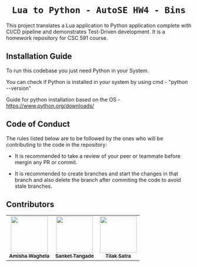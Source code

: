  <div align="center">

 
 # `Lua to Python - AutoSE HW4 - Bins`

[//]: # (![license]&#40;https://img.shields.io/github/license/tilaksatra/AutoSE-HW4-Grid&#41;)

[//]: # (![Repo Size]&#40;https://img.shields.io/github/repo-size/tilaksatra/AutoSE-HW4-Grid&#41;)

[//]: # (![Issues]&#40;https://img.shields.io/github/issues-closed-raw/tilaksatra/AutoSE-HW4-Grid?color=yellow&#41;)

[//]: # (![Release]&#40;https://img.shields.io/github/v/release/tilaksatra/AutoSE-HW4-Grid?color=green&#41;)

[//]: # (![Contributors]&#40;https://img.shields.io/github/contributors/tilaksatra/AutoSE-HW4-Grid?color=cyan&#41;)

[//]: # (![PR]&#40;https://img.shields.io/github/issues-pr/tilaksatra/AutoSE-HW4-Grid?color=red&#41;)

[//]: # (![PR Closed]&#40;https://img.shields.io/github/issues-pr-closed-raw/tilaksatra/AutoSE-HW4-Grid?color=red&#41;)

[//]: # (![Pylint]&#40;https://img.shields.io/github/actions/workflow/status/tilaksatra/AutoSE-HW4-Grid/pylint.yml?label=PyLint&#41;)

[//]: # (![Python Style Checker]&#40;https://img.shields.io/github/actions/workflow/status/tilaksatra/AutoSE-HW4-Grid/style_checker.yml?label=Python%20Style%20Checker&#41;)

[//]: # (![Commit Activity]&#40;https://img.shields.io/github/commit-activity/w/tilaksatra/AutoSE-HW4-Grid?color=blue&#41;)

</div>
This project translates a Lua application to Python application complete with CI/CD pipeline and demonstrates Test-Driven development. It is a homework repository for CSC 591 course. 

## Installation Guide

To run this codebase you just need Python in your System.

You can check if Python is installed in your system by using cmd - "python --version"

Guide for python installation based on the OS - https://www.python.org/downloads/

## Code of Conduct

The rules listed below are to be followed by the ones who will be contributing to the code in the repository:

- It is recommended to take a review of your peer or teammate before mergin any PR or commit.

- It is recommended to create branches and start the changes in that branch and also delete the branch after commiting the code to avoid stale branches.

## Contributors
  
<table>
  <tr>
  <td align="center"><a href="https://github.com/amisha-w"><img src="https://avatars.githubusercontent.com/amisha-w" width="100px;" alt=""/><br /><sub><b>Amisha Waghela</b></sub></a></td>
  <td align="center"><a href="https://github.com/sankettangade"><img src="https://avatars.githubusercontent.com/sankettangade" width="100px;" alt=""/><br /><sub><b>Sanket Tangade</b></sub></a></td>
  <td align="center"><a href="https://github.com/tilaksatra"><img src="https://avatars.githubusercontent.com/tilaksatra" width="100px;" alt=""/><br /><sub><b>Tilak Satra</b></sub></a></td>
  </tr>
</table>


